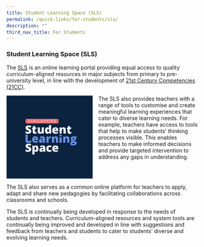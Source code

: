 ```yaml
---
title: Student Learning Space (SLS)
permalink: /quick-links/for-students/sls/
description: ""
third_nav_title: For Students
---
```

### **Student Learning Space (SLS)**
The [SLS](https://vle.learning.moe.edu.sg/login) is an online learning portal providing equal access to quality curriculum-aligned resources in major subjects from primary to pre-university level, in line with the development of [21st Century Competencies (21CC)](https://www.moe.gov.sg/education-in-sg/21st-century-competencies).

<img src="/images/sls1.jpg" style="width:45%;margin-right:15px;" align = "left">
The SLS also provides teachers with a range of tools to customise and create meaningful learning experiences that cater to diverse learning needs. For example, teachers have access to tools that help to make students’ thinking processes visible. This enables teachers to make informed decisions and provide targeted intervention to address any gaps in understanding.

<br><br>

The SLS also serves as a common online platform for teachers to apply, adapt and share new pedagogies by facilitating collaborations across classrooms and schools.

The SLS is continually being developed in response to the needs of students and teachers. Curriculum-aligned resources and system tools are continually being improved and developed in line with suggestions and feedback from teachers and students to cater to students’ diverse and evolving learning needs.